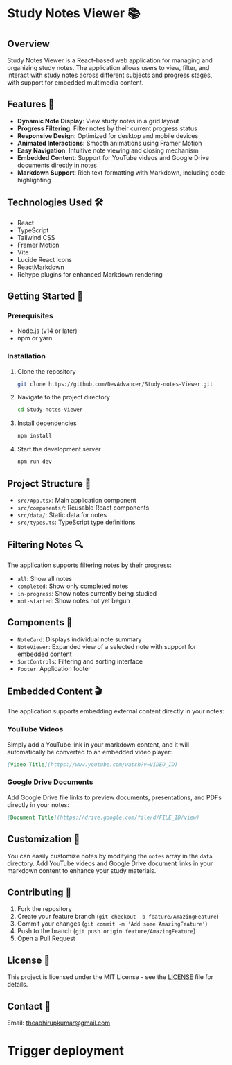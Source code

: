 
# Study Notes Viewer 📚

## Overview

Study Notes Viewer is a React-based web application for managing and organizing study notes. The application allows users to view, filter, and interact with study notes across different subjects and progress stages, with support for embedded multimedia content.

## Features 🌟

- **Dynamic Note Display**: View study notes in a grid layout
- **Progress Filtering**: Filter notes by their current progress status
- **Responsive Design**: Optimized for desktop and mobile devices
- **Animated Interactions**: Smooth animations using Framer Motion
- **Easy Navigation**: Intuitive note viewing and closing mechanism
- **Embedded Content**: Support for YouTube videos and Google Drive documents directly in notes
- **Markdown Support**: Rich text formatting with Markdown, including code highlighting

## Technologies Used 🛠️

- React
- TypeScript
- Tailwind CSS
- Framer Motion
- Vite
- Lucide React Icons
- ReactMarkdown
- Rehype plugins for enhanced Markdown rendering

## Getting Started 🚀

### Prerequisites

- Node.js (v14 or later)
- npm or yarn

### Installation

1. Clone the repository
   ```bash
   git clone https://github.com/DevAdvancer/Study-notes-Viewer.git
   ```

2. Navigate to the project directory
   ```bash
   cd Study-notes-Viewer
   ```

3. Install dependencies
   ```bash
   npm install
   ```

4. Start the development server
   ```bash
   npm run dev
   ```

## Project Structure 📂

- `src/App.tsx`: Main application component
- `src/components/`: Reusable React components
- `src/data/`: Static data for notes
- `src/types.ts`: TypeScript type definitions

## Filtering Notes 🔍

The application supports filtering notes by their progress:
- `all`: Show all notes
- `completed`: Show only completed notes
- `in-progress`: Show notes currently being studied
- `not-started`: Show notes not yet begun

## Components 🧩

- `NoteCard`: Displays individual note summary
- `NoteViewer`: Expanded view of a selected note with support for embedded content
- `SortControls`: Filtering and sorting interface
- `Footer`: Application footer

## Embedded Content 🎬

The application supports embedding external content directly in your notes:

### YouTube Videos
Simply add a YouTube link in your markdown content, and it will automatically be converted to an embedded video player:
```markdown
[Video Title](https://www.youtube.com/watch?v=VIDEO_ID)
```

### Google Drive Documents
Add Google Drive file links to preview documents, presentations, and PDFs directly in your notes:
```markdown
[Document Title](https://drive.google.com/file/d/FILE_ID/view)
```

## Customization 🎨

You can easily customize notes by modifying the `notes` array in the `data` directory. Add YouTube videos and Google Drive document links in your markdown content to enhance your study materials.

## Contributing 🤝

1. Fork the repository
2. Create your feature branch (`git checkout -b feature/AmazingFeature`)
3. Commit your changes (`git commit -m 'Add some AmazingFeature'`)
4. Push to the branch (`git push origin feature/AmazingFeature`)
5. Open a Pull Request

## License 📄

This project is licensed under the MIT License - see the [LICENSE](LICENSE) file for details.

## Contact 📧

Email: [theabhirupkumar@gmail.com](mailto:theabhirupkumar@gmail.com)
# Trigger deployment
